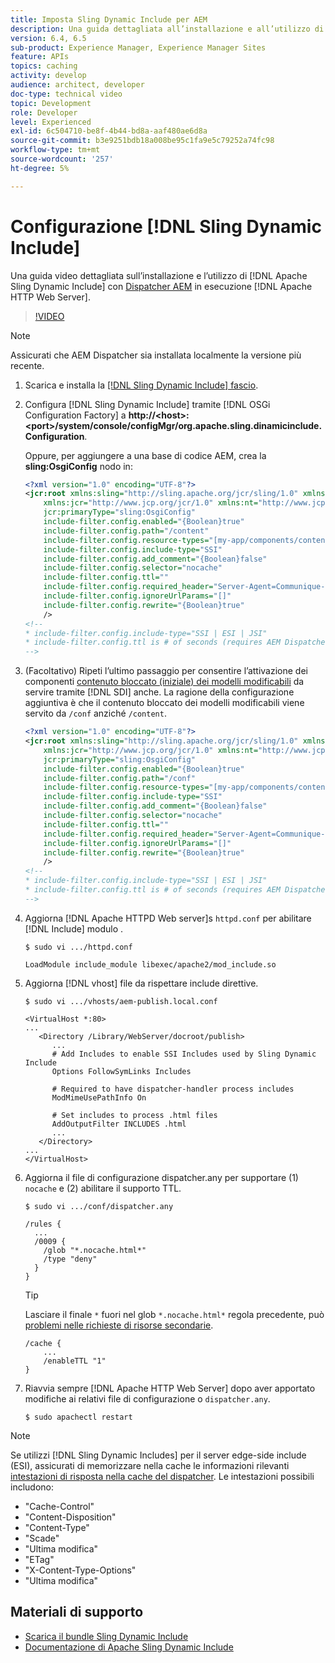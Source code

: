 ```yaml
---
title: Imposta Sling Dynamic Include per AEM
description: Una guida dettagliata all’installazione e all’utilizzo di Apache Sling Dynamic Include con AEM Dispatcher in esecuzione su Apache HTTP Web Server.
version: 6.4, 6.5
sub-product: Experience Manager, Experience Manager Sites
feature: APIs
topics: caching
activity: develop
audience: architect, developer
doc-type: technical video
topic: Development
role: Developer
level: Experienced
exl-id: 6c504710-be8f-4b44-bd8a-aaf480ae6d8a
source-git-commit: b3e9251bdb18a008be95c1fa9e5c79252a74fc98
workflow-type: tm+mt
source-wordcount: '257'
ht-degree: 5%

---
```


# Configurazione [!DNL Sling Dynamic Include]

Una guida video dettagliata sull’installazione e l’utilizzo di [!DNL Apache Sling Dynamic Include] con [Dispatcher AEM](https://experienceleague.adobe.com/docs/experience-manager-dispatcher/using/dispatcher.html?lang=it) in esecuzione [!DNL Apache HTTP Web Server].

>[!VIDEO](https://video.tv.adobe.com/v/17040?quality=12&learn=on)

>[!NOTE]
>
> Assicurati che AEM Dispatcher sia installata localmente la versione più recente.

1. Scarica e installa la [[!DNL Sling Dynamic Include] fascio](https://sling.apache.org/downloads.cgi).
1. Configura [!DNL Sling Dynamic Include] tramite [!DNL OSGi Configuration Factory] a **http://&lt;host>:&lt;port>/system/console/configMgr/org.apache.sling.dinamicinclude.Configuration**.

   Oppure, per aggiungere a una base di codice AEM, crea la **sling:OsgiConfig** nodo in:

   ```xml
   <?xml version="1.0" encoding="UTF-8"?>
   <jcr:root xmlns:sling="http://sling.apache.org/jcr/sling/1.0" xmlns:cq="http://www.day.com/jcr/cq/1.0"
       xmlns:jcr="http://www.jcp.org/jcr/1.0" xmlns:nt="http://www.jcp.org/jcr/nt/1.0"
       jcr:primaryType="sling:OsgiConfig"
       include-filter.config.enabled="{Boolean}true"
       include-filter.config.path="/content"
       include-filter.config.resource-types="[my-app/components/content/highly-dynamic]"
       include-filter.config.include-type="SSI" 
       include-filter.config.add_comment="{Boolean}false"
       include-filter.config.selector="nocache"
       include-filter.config.ttl=""
       include-filter.config.required_header="Server-Agent=Communique-Dispatcher"
       include-filter.config.ignoreUrlParams="[]"
       include-filter.config.rewrite="{Boolean}true"
       />
   <!--
   * include-filter.config.include-type="SSI | ESI | JSI"
   * include-filter.config.ttl is # of seconds (requires AEM Dispatcher 4.1.11+)
   -->
   ```

1. (Facoltativo) Ripeti l’ultimo passaggio per consentire l’attivazione dei componenti [contenuto bloccato (iniziale) dei modelli modificabili](https://helpx.adobe.com/it/experience-manager/6-5/sites/developing/using/page-templates-editable.html) da servire tramite [!DNL SDI] anche. La ragione della configurazione aggiuntiva è che il contenuto bloccato dei modelli modificabili viene servito da `/conf` anziché `/content`.

   ```xml
   <?xml version="1.0" encoding="UTF-8"?>
   <jcr:root xmlns:sling="http://sling.apache.org/jcr/sling/1.0" xmlns:cq="http://www.day.com/jcr/cq/1.0"
       xmlns:jcr="http://www.jcp.org/jcr/1.0" xmlns:nt="http://www.jcp.org/jcr/nt/1.0"
       jcr:primaryType="sling:OsgiConfig"
       include-filter.config.enabled="{Boolean}true"
       include-filter.config.path="/conf"
       include-filter.config.resource-types="[my-app/components/content/highly-dynamic]"
       include-filter.config.include-type="SSI" 
       include-filter.config.add_comment="{Boolean}false"
       include-filter.config.selector="nocache"
       include-filter.config.ttl=""
       include-filter.config.required_header="Server-Agent=Communique-Dispatcher"
       include-filter.config.ignoreUrlParams="[]"
       include-filter.config.rewrite="{Boolean}true"
       />
   <!--
   * include-filter.config.include-type="SSI | ESI | JSI"
   * include-filter.config.ttl is # of seconds (requires AEM Dispatcher 4.1.11+)
   -->
   ```

1. Aggiorna [!DNL Apache HTTPD Web server]s `httpd.conf` per abilitare [!DNL Include] modulo .

   ```shell
   $ sudo vi .../httpd.conf
   ```

   ```shell
   LoadModule include_module libexec/apache2/mod_include.so
   ```

1. Aggiorna [!DNL vhost] file da rispettare include direttive.

   ```shell
   $ sudo vi .../vhosts/aem-publish.local.conf
   ```

   ```shell
   <VirtualHost *:80>
   ...
      <Directory /Library/WebServer/docroot/publish>
         ...
         # Add Includes to enable SSI Includes used by Sling Dynamic Include
         Options FollowSymLinks Includes
   
         # Required to have dispatcher-handler process includes
         ModMimeUsePathInfo On
   
         # Set includes to process .html files
         AddOutputFilter INCLUDES .html
         ...
      </Directory>
   ...
   </VirtualHost>
   ```

1. Aggiorna il file di configurazione dispatcher.any per supportare (1) `nocache` e (2) abilitare il supporto TTL.

   ```shell
   $ sudo vi .../conf/dispatcher.any
   ```

   ```shell
   /rules {
     ...
     /0009 {
       /glob "*.nocache.html*"
       /type "deny"
     } 
   }
   ```

   >[!TIP]
   >
   > Lasciare il finale `*` fuori nel glob `*.nocache.html*` regola precedente, può [problemi nelle richieste di risorse secondarie](https://github.com/AdobeDocs/experience-manager-learn.en/issues/16).

   ```shell
   /cache {
       ...
       /enableTTL "1"
   }
   ```

1. Riavvia sempre [!DNL Apache HTTP Web Server] dopo aver apportato modifiche ai relativi file di configurazione o `dispatcher.any`.

   ```shell
   $ sudo apachectl restart
   ```

>[!NOTE]
>
>Se utilizzi [!DNL Sling Dynamic Includes] per il server edge-side include (ESI), assicurati di memorizzare nella cache le informazioni rilevanti [intestazioni di risposta nella cache del dispatcher](https://experienceleague.adobe.com/docs/experience-manager-dispatcher/using/configuring/dispatcher-configuration.html#CachingHTTPResponseHeaders). Le intestazioni possibili includono:
>
>* &quot;Cache-Control&quot;
>* &quot;Content-Disposition&quot;
>* &quot;Content-Type&quot;
>* &quot;Scade&quot;
>* &quot;Ultima modifica&quot;
>* &quot;ETag&quot;
>* &quot;X-Content-Type-Options&quot;
>* &quot;Ultima modifica&quot;
>


## Materiali di supporto

* [Scarica il bundle Sling Dynamic Include](https://sling.apache.org/downloads.cgi)
* [Documentazione di Apache Sling Dynamic Include](https://github.com/Cognifide/Sling-Dynamic-Include)
